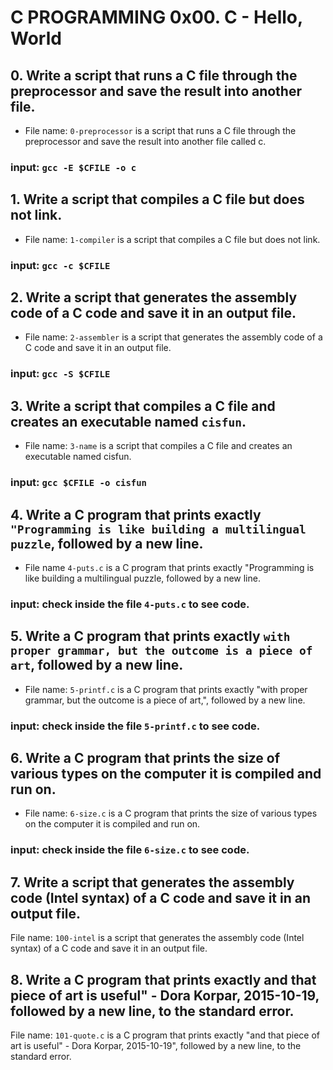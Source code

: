 # C PROGRAMMING 0x00. C - Hello, World

## 0. Write a script that runs a C file through the preprocessor and save the result into another file.
* File name: `0-preprocessor` is a script that runs a C file through the preprocessor and save the result into another file called c.
### input: `gcc -E $CFILE -o c`

## 1. Write a script that compiles a C file but does not link.
* File name: `1-compiler` is a script that compiles a C file but does not link.
### input: `gcc -c $CFILE`

## 2. Write a script that generates the assembly code of a C code and save it in an output file.
* File name: `2-assembler` is a script that generates the assembly code of a C code and save it in an output file.
### input: `gcc -S $CFILE`

## 3. Write a script that compiles a C file and creates an executable named `cisfun`.
* File name: `3-name` is a script that compiles a C file and creates an executable named cisfun.
### input: `gcc $CFILE -o cisfun`

## 4. Write a C program that prints exactly `"Programming is like building a multilingual puzzle`, followed by a new line.
* File name  `4-puts.c` is a C program that prints exactly "Programming is like building a multilingual puzzle, followed by a new line.
### input: check inside the file `4-puts.c` to see code.

## 5. Write a C program that prints exactly `with proper grammar, but the outcome is a piece of art`, followed by a new line.
* File name: `5-printf.c` is a C program that prints exactly "with proper grammar, but the outcome is a piece of art,", followed by a new line.
### input: check inside the file `5-printf.c` to see code.

## 6. Write a C program that prints the size of various types on the computer it is compiled and run on.
* File name: `6-size.c` is a C program that prints the size of various types on the computer it is compiled and run on.
### input: check inside the file `6-size.c` to see code.

## 7. Write a script that generates the assembly code (Intel syntax) of a C code and save it in an output file.
File name: `100-intel` is a script that generates the assembly code (Intel syntax) of a C code and save it in an output file.

## 8. Write a C program that prints exactly and that piece of art is useful" - Dora Korpar, 2015-10-19, followed by a new line, to the standard error.
File name: `101-quote.c` is a C program that prints exactly "and that piece of art is useful" - Dora Korpar, 2015-10-19", followed by a new line, to the standard error.
